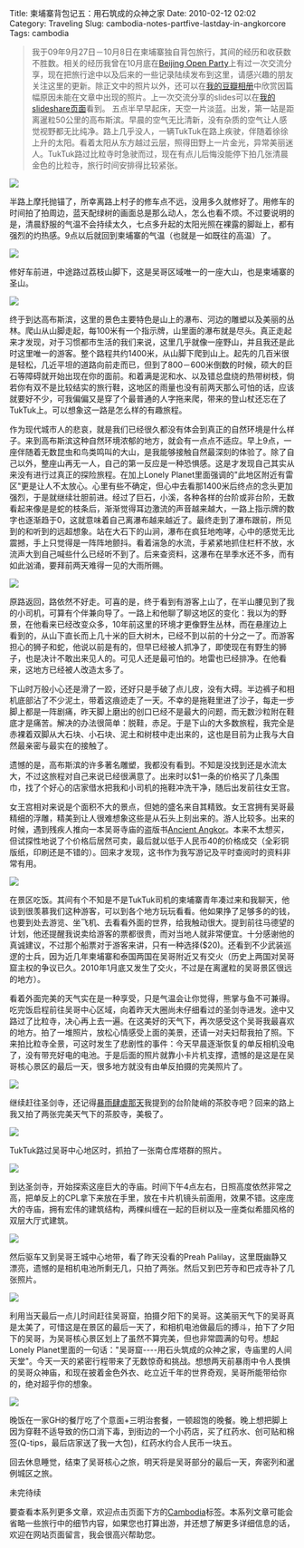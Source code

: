 Title: 柬埔寨背包记五：用石筑成的众神之家
Date: 2010-02-12 02:02
Category: Traveling
Slug: cambodia-notes-partfive-lastday-in-angkorcore
Tags: cambodia

>我于09年9月27日－10月8日在柬埔寨独自背包旅行，其间的经历和收获数不胜数。相关的经历我曾在10月底在[Beijing Open Party](http://www.beijing-open-party.org)上有过一次交流分享，现在把旅行途中以及后来的一些记录陆续发布到这里，请感兴趣的朋友关注这里的更新。除正文中的照片以外，还可以在[我的豆瓣相册](http://www.douban.com/photos/album/20098136/)中欣赏因篇幅原因未能在文章中出现的照片。上一次交流分享的slides可以在[我的slideshare页面](http://www.slideshare.net/CNBorn)看到。
 五点半早早起床，天空一片淡蓝。出发，第一站是距离暹粒50公里的高布斯滨。早晨的空气无比清新，没有杂质的空气让人感觉视野都无比纯净。路上几乎没人，一辆TukTuk在路上疾驶，伴随着徐徐上升的太阳。看着太阳从东方越过云层，照得田野上一片金光，异常美丽迷人。TukTuk路过比粒寺时急驶而过，现在有点儿后悔没能停下拍几张清晨金色的比粒寺，旅行时间安排得比较紧张。
 
![](images/travel/cambodia/99-p1040454-thumb-500x375-96.jpg)

半路上摩托抛锚了，所幸离路上村子的修车点不远，没用多久就修好了。用修车的时间拍了拍周边，蓝天配绿树的画面总是那么动人，怎么也看不烦。不过要说明的是，清晨舒服的气温不会持续太久，七点多升起的太阳光照在裸露的脚趾上，都有强烈的灼热感。9点以后就回到柬埔寨的气温（也就是一如既往的高温）了。

![](images/travel/cambodia/101-p1040465-thumb-500x375-97.jpg)

修好车前进，中途路过荔枝山脚下，这是吴哥区域唯一的一座大山，也是柬埔寨的圣山。

![](images/travel/cambodia/103-DSC_0442-thumb-500x335-98.jpg)

终于到达高布斯滨，这里的景色主要特色是山上的瀑布、河边的雕塑以及美丽的丛林。爬山从山脚走起，每100米有一个指示牌，山里面的瀑布就是尽头。真正走起来才发现，对于习惯都市生活的我们来说，这里几乎就像一座野山，并且我还是此时这里唯一的游客。整个路程共约1400米，从山脚下爬到山上。起先的几百米很是轻松，几近平坦的道路向前走而已，但到了800－600米倒数的时候，硕大的巨石等障碍就开始出现在你的面前。和着满是泥和水、以及错总盘绕的热带树枝，倘若你有双不是比较结实的旅行鞋，这地区的雨量也没有前两天那么可怕的话，应该就要好不少，可我偏偏又是穿了个最普通的人字拖来爬，带来的登山杖还忘在了TukTuk上。可以想象这一路是怎么样的有趣旅程。

作为现代城市人的悲哀，就是我们已经很久都没有体会到真正的自然环境是什么样子。来到高布斯滨这种自然环境浓郁的地方，就会有一点点不适应。早上9点，一座伴随着无数昆虫和鸟类鸣叫的大山，是我能够接触自然最深刻的体验了。除了自己以外，整座山再无一人，自己的第一反应是一种恐惧感。这是才发现自己其实从来没有进行过真正的探险旅程。在加上Lonely Planet里面强调的"此地区附近有雷区"更是让人不太放心。心里有些不确定，但心中去看那1400米后终点的念头更加强烈，于是就继续壮胆前进。经过了巨石，小溪，各种各样的台阶或非台阶，无数看起来像是是蛇的枝条后，渐渐觉得耳边激流的声音越来越大，一路上指示牌的数字也逐渐趋于0，这就意味着自己离瀑布越来越近了。最终走到了瀑布跟前，所见到的和听到的远超想象。站在大石下的山涧，瀑布在疯狂地咆哮，心中的感觉无比震撼，手上只觉得是一阵阵地颤抖。看着湍急的水流，手紧紧地抓住栏杆不放，水流声大到自己喊些什么已经听不到了。后来查资料，这瀑布在旱季水还不多，而有如此汹涌，要拜前两天难得一见的大雨所赐。

![](images/travel/cambodia/105-kbalspean-thumb-640x428-88.jpg)

原路返回，路依然不好走。可喜的是，终于看到有游客上山了，在半山腰见到了我的小司机，可算有个伴兼向导了。一路上和他聊了聊这地区的变化：我以为的野景，在他看来已经改变众多，10年前这里的环境才更像野生丛林，而在悬崖边上看到的，从山下直长而上几十米的巨大树木，已经不到以前的十分之一了。而游客担心的狮子和蛇，他说以前是有的，但早已经被人抓净了，即使现在有野生的狮子，也是决计不敢出来见人的。可见人还是最可怕的。地雷也已经排净。在他看来，这地方已经被人改造太多了。

下山时万般小心还是滑了一跤，还好只是手破了点儿皮，没有大碍。半边裤子和相机底部沾了不少泥土，带着这痕迹走了一天。不幸的是拖鞋里进了沙子，每走一步脚上都是一阵剧痛，昨天脚上磨出的创口已经不是最大的问题，而无数沙粒附在鞋底才是痛苦。解决的办法很简单：脱鞋，赤足。于是下山的大多数旅程，我完全是赤裸着双脚从大石块、小石块、泥土和树枝中走出来的，这也是目前为止我与大自然最亲密与最实在的接触了。

遗憾的是，高布斯滨的许多著名雕塑，我都没有看到。不知是没找到还是水流太大，不过这旅程对自己来说已经很满意了。出来时以$1一条的价格买了几条围巾，找了个好心的店家借水把我和小司机的拖鞋冲洗干净，随后出发前往女王宫。

女王宫相对来说是个面积不大的景点，但她的盛名来自其精致。女王宫拥有吴哥最精细的浮雕，精美到让人很难想象这些是从石头上刻出来的。游人比较多。出来的时候，遇到残疾人推向一本吴哥寺庙的盗版书[Ancient Angkor](http://book.douban.com/subject/2002333/)。本来不太想买，但试探性地说了个价格后居然可卖，最后就以低于人民币40的价格成交（全彩铜版纸，印刷还是不错的）。回来才发现，这书作为我写游记及平时查阅时的资料非常有用。

![](images/travel/cambodia/107-banteaysrei-thumb-640x240-94.jpg)

在景区吃饭。其间有个不知是不是TukTuk司机的柬埔寨青年凑过来和我聊天，他谈到很羡慕我们这种游客，可以到各个地方玩玩看看。他如果挣了足够多的的钱，也要到处去游览、坐飞机、去看看外面的世界，给我触动很大。提到前往马德望的计划，他还提醒我说卖给游客的票都很贵，而对当地人就非常便宜。十分感谢他的真诚建议，不过那个船票对于游客来讲，只有一种选择($20)。还看到不少武装巡逻的士兵，因为近几年柬埔寨和泰国两国在吴哥附近又有交火（历史上两国对吴哥窟主权的争议已久。2010年1月底又发生了交火，不过是在离暹粒的吴哥景区很远的地方）。

看着外面完美的天气实在是一种享受，只是气温会让你觉得，熊掌与鱼不可兼得。吃完饭启程前往吴哥中心区域，向着昨天大圈尚未仔细看过的圣剑寺进发。途中又路过了比粒寺，决心再上去一遍。在这美好的天气下，再次感受这个吴哥我最喜欢的地方。拍了一堆照片，放松心情感受上面的美景，还请一对夫妇帮我拍了照。下来拍比粒寺全景，可这时发生了悲剧性的事件：今天早晨逐渐恢复的单反相机没电了，没有带充好电的电池。于是后面的照片就靠小卡片机支撑，遗憾的是这是在吴哥核心景区的最后一天，很多地方就没有由单反拍摄的完美照片了。

![](images/travel/cambodia/109-p1040797-thumb-500x222-89.jpg)

继续赶往圣剑寺，还记得[暴雨肆虐那天](http://cnborn.net/blog/2009/12/cambodia-notes-partthree-angkor-smalltour)我提到的台阶陡峭的茶胶寺吧？回来的路上我又拍了两张完美天气下的茶胶寺，美极了。

![](images/travel/cambodia/111-p1040822-thumb-500x375-91.jpg)

TukTuk路过吴哥中心地区时，抓拍了一张南仓库塔群的照片。

![](images/travel/cambodia/113-p1040835-thumb-500x288-90.jpg)

到达圣剑寺，开始探索这座巨大的寺庙。时间下午4点左右，日照高度依然非常之高，把单反上的CPL拿下来放在手里，放在卡片机镜头前面用，效果不错。这座庞大的寺庙，拥有宏伟的建筑结构，两棵纠缠在一起的巨树以及一座类似希腊风格的双层大厅式建筑。

![](images/travel/cambodia/115-preahkhan-thumb-640x480-95.jpg)

然后驱车又到吴哥王城中心地带，看了昨天没看的Preah Palilay，这里既幽静又漂亮，遗憾的是相机电池所剩无几，只拍了两张。然后又到巴芳寺和巴戎寺补了几张照片。

![](images/travel/cambodia/117-P1050017-3-thumb-500x666-92.jpg)

利用当天最后一点儿时间赶往吴哥窟，拍摄夕阳下的吴哥。这美丽天气下的吴哥真是太美了，可惜这是在景区的最后一天了，和相机电池做最后的搏斗，拍下了夕阳下的吴哥，为吴哥核心景区划上了虽然不算完美，但也非常圆满的句号。想起Lonely Planet里面的一句话："吴哥窟----用石头筑成的众神之家，寺庙里的人间天堂"。今天一天的紧密行程带来了无数惊奇和挑战。想想两天前暴雨中令人畏惧的吴哥众神庙，和现在披着金色外衣、屹立近千年的世界奇观，吴哥所能带给你的，绝对超乎你的想象。

![](images/travel/cambodia/119-P1050041-thumb-500x204-93.jpg)

晚饭在一家GH的餐厅吃了个意面+三明治套餐，一顿超饱的晚餐。晚上想把脚上因为穿鞋不适导致的伤口消下毒，到街边的一个小药店，买了红药水、创可贴和棉签(Q-tips，最后店家送了我一大包)，红药水约合人民币一块五。

回去休息睡觉，结束了吴哥核心之旅，明天将是吴哥部分的最后一天，奔密列和暹例城区之旅。

未完待续

要查看本系列更多文章，欢迎点击页面下方的[Cambodia](http://cnborn.net/blog/tag/cambodia/)标签。本系列文章可能会省略一些旅行中的细节内容，如果您也打算出游，并还想了解更多详细信息的话，欢迎在网站页面留言，我会很高兴帮助您。
